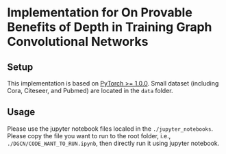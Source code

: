 # Implementation for On Provable Benefits of Depth in Training Graph Convolutional Networks

## Setup
This implementation is based on [PyTorch >= 1.0.0](https://pytorch.org/). Small dataset (including Cora, Citeseer, and Pubmed) are located in the `data` folder.
  
## Usage
Please use the jupyter notebook files localed in the `./jupyter_notebooks`. Please copy the file you want to run to the root folder, i.e., `./DGCN/CODE_WANT_TO_RUN.ipynb`, then directly run it using jupyter notebook.